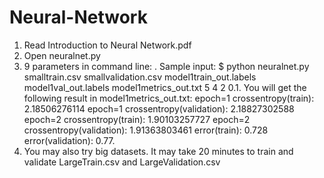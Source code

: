 # Neural-Network
1. Read Introduction to Neural Network.pdf
2. Open neuralnet.py
3. 9 parameters in command line: <train input> <validation input> <train out> <validation out> <metrics out> <num epoch> <hidden units> <init flag> <learning rate>. Sample input: $ python neuralnet.py smalltrain.csv smallvalidation.csv model1train_out.labels model1val_out.labels model1metrics_out.txt 5 4 2 0.1. You will get the following result in model1metrics_out.txt: epoch=1 crossentropy(train): 2.18506276114 epoch=1 crossentropy(validation): 2.18827302588 epoch=2 crossentropy(train): 1.90103257727 epoch=2 crossentropy(validation): 1.91363803461 error(train): 0.728 error(validation): 0.77.
4. You may also try big datasets. It may take 20 minutes to train and validate LargeTrain.csv and LargeValidation.csv
